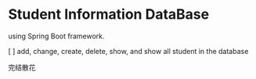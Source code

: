# Student Information DataBase  

  using Spring Boot framework.  

[ ] add, change, create, delete, show, and show all student in the database
    
完结散花
